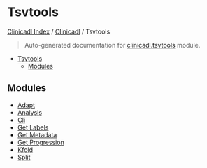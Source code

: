 # Tsvtools

[Clinicadl Index](../../README.md#clinicadl-index) /
[Clinicadl](../index.md#clinicadl) /
Tsvtools

> Auto-generated documentation for [clinicadl.tsvtools](../../../clinicadl/tsvtools/__init__.py) module.

- [Tsvtools](#tsvtools)
  - [Modules](#modules)

## Modules

- [Adapt](adapt/index.md)
- [Analysis](analysis/index.md)
- [Cli](./cli.md)
- [Get Labels](get_labels/index.md)
- [Get Metadata](get_metadata/index.md)
- [Get Progression](get_progression/index.md)
- [Kfold](kfold/index.md)
- [Split](split/index.md)